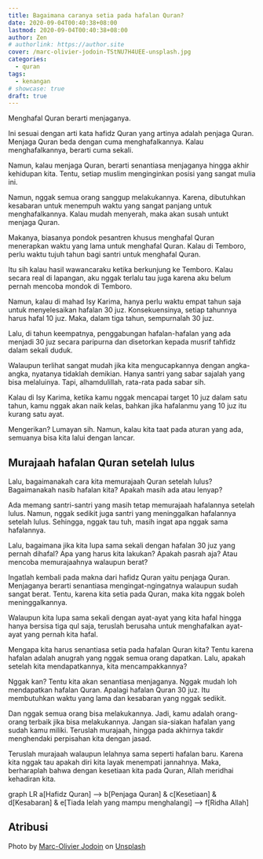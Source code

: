 ```yaml
---
title: Bagaimana caranya setia pada hafalan Quran?
date: 2020-09-04T00:40:38+08:00
lastmod: 2020-09-04T00:40:38+08:00
author: Zen
# authorlink: https://author.site
cover: /marc-olivier-jodoin-TStNU7H4UEE-unsplash.jpg
categories:
  - quran
tags:
  - kenangan
# showcase: true
draft: true
---
```


Menghafal Quran berarti menjaganya.

<!--more-->

Ini sesuai dengan arti kata hafidz Quran yang artinya adalah penjaga Quran. Menjaga Quran beda dengan cuma menghafalkannya. Kalau menghafalkannya, berarti cuma sekali.

Namun, kalau menjaga Quran, berarti senantiasa menjaganya hingga akhir kehidupan kita. Tentu, setiap muslim menginginkan posisi yang sangat mulia ini.

Namun, nggak semua orang sanggup melakukannya. Karena, dibutuhkan kesabaran untuk menempuh waktu yang sangat panjang untuk menghafalkannya. Kalau mudah menyerah, maka akan susah untukt menjaga Quran.

Makanya, biasanya pondok pesantren khusus menghafal Quran menerapkan waktu yang lama untuk menghafal Quran. Kalau di Temboro, perlu waktu tujuh tahun bagi santri untuk menghafal Quran.

Itu sih kalau hasil wawancaraku ketika berkunjung ke Temboro. Kalau secara real di lapangan, aku nggak terlalu tau juga karena aku belum pernah mencoba mondok di Temboro.

Namun, kalau di mahad Isy Karima, hanya perlu waktu empat tahun saja untuk menyelesaikan hafalan 30 juz. Konsekuensinya, setiap tahunnya harus hafal 10 juz. Maka, dalam tiga tahun, sempurnalah 30 juz.

Lalu, di tahun keempatnya, penggabungan hafalan-hafalan yang ada menjadi 30 juz secara paripurna dan disetorkan kepada musrif tahfidz dalam sekali duduk.

Walaupun terlihat sangat mudah jika kita mengucapkannya dengan angka-angka, nyatanya tidaklah demikian. Hanya santri yang sabar sajalah yang bisa melaluinya. Tapi, alhamdulillah, rata-rata pada sabar sih.

Kalau di Isy Karima, ketika kamu nggak mencapai target 10 juz dalam satu tahun, kamu nggak akan naik kelas, bahkan jika hafalanmu yang 10 juz itu kurang satu ayat.

Mengerikan? Lumayan sih. Namun, kalau kita taat pada aturan yang ada, semuanya bisa kita lalui dengan lancar.

## Murajaah hafalan Quran setelah lulus

Lalu, bagaimanakah cara kita memurajaah Quran setelah lulus? Bagaimanakah nasib hafalan kita? Apakah masih ada atau lenyap?

Ada memang santri-santri yang masih tetap memurajaah hafalannya setelah lulus. Namun, nggak sedikit juga santri yang meninggalkan hafalannya setelah lulus. Sehingga, nggak tau tuh, masih ingat apa nggak sama hafalannya.

Lalu, bagaimana jika kita lupa sama sekali dengan hafalan 30 juz yang pernah dihafal? Apa yang harus kita lakukan? Apakah pasrah aja? Atau mencoba memurajaahnya walaupun berat?

Ingatlah kembali pada makna dari hafidz Quran yaitu penjaga Quran. Menjaganya berarti senantiasa mengingat-ngingatnya walaupun sudah sangat berat. Tentu, karena kita setia pada Quran, maka kita nggak boleh meninggalkannya.

Walaupun kita lupa sama sekali dengan ayat-ayat yang kita hafal hingga hanya bersisa tiga qul saja, teruslah berusaha untuk menghafalkan ayat-ayat yang pernah kita hafal.

Mengapa kita harus senantiasa setia pada hafalan Quran kita? Tentu karena hafalan adalah anugrah yang nggak semua orang dapatkan. Lalu, apakah setelah kita mendapatkannya, kita mencampakkannya?

Nggak kan? Tentu kita akan senantiasa menjaganya. Nggak mudah loh mendapatkan hafalan Quran. Apalagi hafalan Quran 30 juz. Itu membutuhkan waktu yang lama dan kesabaran yang nggak sedikit.

Dan nggak semua orang bisa melakukannya. Jadi, kamu adalah orang-orang terbaik jika bisa melakukannya. Jangan sia-siakan hafalan yang sudah kamu miliki. Teruslah murajaah, hingga pada akhirnya takdir menghendaki perpisahan kita dengan jasad.

Teruslah murajaah walaupun lelahnya sama seperti hafalan baru. Karena kita nggak tau apakah diri kita layak menempati jannahnya. Maka, berharaplah bahwa dengan kesetiaan kita pada Quran, Allah meridhai kehadiran kita.

<div class="mermaid">
graph LR
a[Hafidz Quran] --> b[Penjaga Quran] & c[Kesetiaan] & d[Kesabaran] & e[Tiada lelah yang mampu menghalangi] --> f[Ridha Allah]
</div>

## Atribusi

<span>Photo by <a href="https://unsplash.com/@marcojodoin?utm_source=unsplash&amp;utm_medium=referral&amp;utm_content=creditCopyText">Marc-Olivier Jodoin</a> on <a href="https://unsplash.com/s/photos/hope?utm_source=unsplash&amp;utm_medium=referral&amp;utm_content=creditCopyText">Unsplash</a></span>